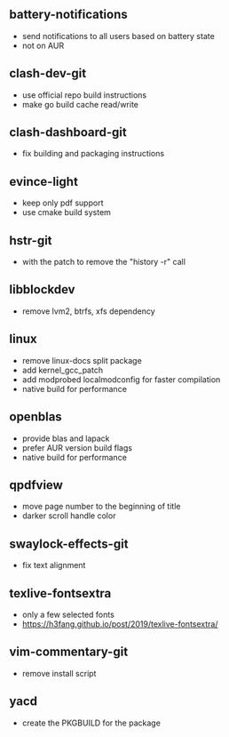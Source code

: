 ## battery-notifications
- send notifications to all users based on battery state
- not on AUR

## clash-dev-git
- use official repo build instructions
- make go build cache read/write

## clash-dashboard-git
- fix building and packaging instructions

## evince-light
- keep only pdf support
- use cmake build system

## hstr-git
- with the patch to remove the "history -r" call

## libblockdev
- remove lvm2, btrfs, xfs dependency

## linux
- remove linux-docs split package
- add kernel_gcc_patch
- add modprobed localmodconfig for faster compilation
- native build for performance

## openblas
- provide blas and lapack
- prefer AUR version build flags
- native build for performance

## qpdfview
- move page number to the beginning of title
- darker scroll handle color

## swaylock-effects-git
- fix text alignment

## texlive-fontsextra
- only a few selected fonts
- https://h3fang.github.io/post/2019/texlive-fontsextra/

## vim-commentary-git
- remove install script

## yacd
- create the PKGBUILD for the package

